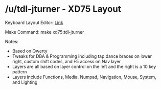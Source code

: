 /u/tdl-jturner - XD75 Layout
===

Keyboard Layout Editor: [Link](http://www.keyboard-layout-editor.com/#/gists/b2b23097ef70fd9170e266e4cbc06c02)

Make Command: make xd75:tdl-jturner

Notes:
* Based on Qwerty
* Tweaks for DBA & Programming including tap dance braces on lower right, custom shift codes, and F5 access on Nav layer
* Layers are all based on layer control on the left and the right is a 10 key pattern
* Layers include Functions, Media, Numpad, Navigation, Mouse, System, and Lighting
